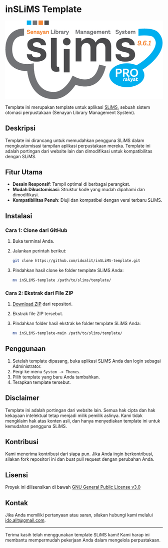 # inSLiMS Template

![SLiMS Logo](assets/images/logo-slims-pro-rakyat-reverse.png)

Template ini merupakan template untuk aplikasi [SLiMS](https://slims.web.id/), sebuah sistem otomasi perpustakaan (Senayan Library Management System).

## Deskripsi

Template ini dirancang untuk memudahkan pengguna SLiMS dalam mengkustomisasi tampilan aplikasi perpustakaan mereka. Template ini adalah portingan dari website lain dan dimodifikasi untuk kompatibilitas dengan SLiMS.

## Fitur Utama

- **Desain Responsif**: Tampil optimal di berbagai perangkat.
- **Mudah Dikustomisasi**: Struktur kode yang mudah dipahami dan dimodifikasi.
- **Kompatibilitas Penuh**: Diuji dan kompatibel dengan versi terbaru SLiMS.

## Instalasi

### Cara 1: Clone dari GitHub

1. Buka terminal Anda.
2. Jalankan perintah berikut:

    ```sh
    git clone https://github.com/idoalit/inSLiMS-template.git
    ```

3. Pindahkan hasil clone ke folder template SLiMS Anda:

    ```sh
    mv inSLiMS-template /path/to/slims/template/
    ```

### Cara 2: Ekstrak dari File ZIP

1. [Download ZIP](https://github.com/idoalit/inSLiMS-template/archive/refs/heads/main.zip) dari repositori.
2. Ekstrak file ZIP tersebut.
3. Pindahkan folder hasil ekstrak ke folder template SLiMS Anda:

    ```sh
    mv inSLiMS-template-main /path/to/slims/template/
    ```

## Penggunaan

1. Setelah template dipasang, buka aplikasi SLiMS Anda dan login sebagai Administrator.
2. Pergi ke menu `System -> Themes`.
3. Pilih template yang baru Anda tambahkan.
4. Terapkan template tersebut.

## Disclaimer

Template ini adalah portingan dari website lain. Semua hak cipta dan hak kekayaan intelektual tetap menjadi milik pemilik aslinya. Kami tidak mengklaim hak atas konten asli, dan hanya menyediakan template ini untuk kemudahan pengguna SLiMS.

## Kontribusi

Kami menerima kontribusi dari siapa pun. Jika Anda ingin berkontribusi, silakan fork repositori ini dan buat pull request dengan perubahan Anda.

## Lisensi

Proyek ini dilisensikan di bawah [GNU General Public License v3.0](LICENSE)

## Kontak

Jika Anda memiliki pertanyaan atau saran, silakan hubungi kami melalui [ido.alit@gmail.com](mailto:ido.alit@gmail.com).

---

Terima kasih telah menggunakan template SLiMS kami! Kami harap ini membantu mempermudah pekerjaan Anda dalam mengelola perpustakaan.

